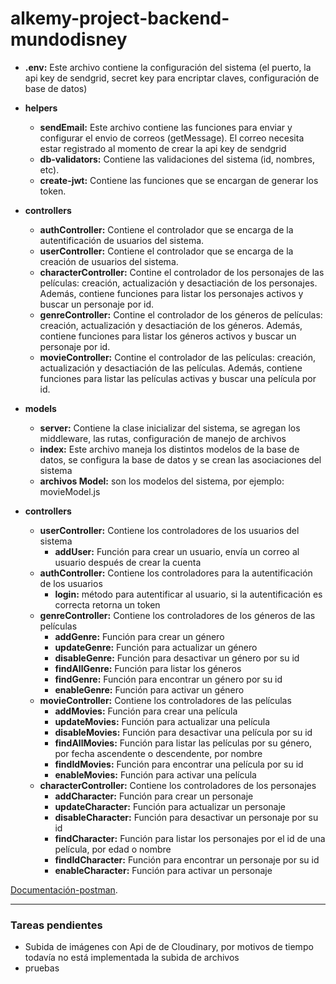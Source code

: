 ﻿# alkemy-project-backend-mundodisney
 
- __.env:__ Este archivo contiene la configuración del sistema (el puerto, la api key de sendgrid, secret key para encriptar claves, configuración de base de datos)
- __helpers__
    - __sendEmail:__ Este archivo contiene las funciones para enviar y configurar el envio de correos (getMessage). El correo necesita estar registrado al momento de crear la api key de sendgrid 
    - __db-validators:__ Contiene las validaciones del sistema (id, nombres, etc).
    - __create-jwt:__ Contiene las funciones que se encargan de generar los token.
- __controllers__
    - __authController:__ Contiene el controlador que se encarga de la autentificación de usuarios del sistema.
    - __userController:__ Contiene el controlador que se encarga de la creación de usuarios del sistema.
    - __characterController:__ Contine el controlador de los personajes de las películas: creación, actualización y desactiación de los personajes. Además, contiene funciones para listar los personajes activos y buscar un personaje por id.
    - __genreController:__ Contine el controlador de los géneros de películas: creación, actualización y desactiación de los géneros. Además, contiene funciones para listar los géneros activos y buscar un personaje por id.
    - __movieController:__ Contine el controlador de las películas: creación, actualización y desactiación de las películas. Además, contiene funciones para listar las películas activas y buscar una película por id.
    
- __models__
    - __server:__ Contiene la clase inicializar del sistema, se agregan los middleware, las rutas, configuración de manejo de archivos 
    - __index:__ Este archivo maneja los distintos modelos de la base de datos, se configura la base de datos y se crean las asociaciones del sistema
    - __archivos Model:__ son los modelos del sistema, por ejemplo: movieModel.js
 
 - __controllers__
    - __userController:__ Contiene los controladores de los usuarios del sistema
        - __addUser:__ Función para crear un usuario, envía un correo al usuario después de crear la cuenta
    - __authController:__ Contiene los controladores para la autentificación de los usuarios
        - __login:__ método para autentificar al usuario, si la autentificación es correcta retorna un token
    - __genreController:__ Contiene los controladores de los géneros de las películas
        - __addGenre:__ Función para crear un género
        - __updateGenre:__ Función para actualizar un género 
        - __disableGenre:__ Función para desactivar un género por su id
        - __findAllGenre:__ Función para listar los géneros 
        - __findGenre:__ Función para encontrar un género por su id
        - __enableGenre:__ Función para activar un género
    - __movieController:__ Contiene los controladores de las películas 
        - __addMovies:__ Función para crear una película
        - __updateMovies:__ Función para actualizar una película  
        - __disableMovies:__ Función para desactivar una película por su id
        - __findAllMovies:__ Función para listar las películas por su género, por fecha ascendente o descendente, por nombre 
        - __findIdMovies:__ Función para encontrar una película por su id
        - __enableMovies:__ Función para activar una película
    - __characterController:__ Contiene los controladores de los personajes
        - __addCharacter:__ Función para crear un personaje
        - __updateCharacter:__ Función para actualizar un personaje  
        - __disableCharacter:__ Función para desactivar un personaje por su id
        - __findCharacter:__ Función para listar los personajes por el id de una película, por edad o nombre
        - __findIdCharacter:__ Función para encontrar un personaje por su id
        - __enableCharacter:__ Función para activar un personaje

[Documentación-postman](https://documenter.getpostman.com/view/12626700/UVeGsSL1#f17831c2-046b-4918-84e0-645e01c367c4).

------------------------------------------------------------------------------------------ 
### Tareas pendientes
- Subida de imágenes con Api de de Cloudinary, por motivos de tiempo todavía no está implementada la subida de archivos
- pruebas
